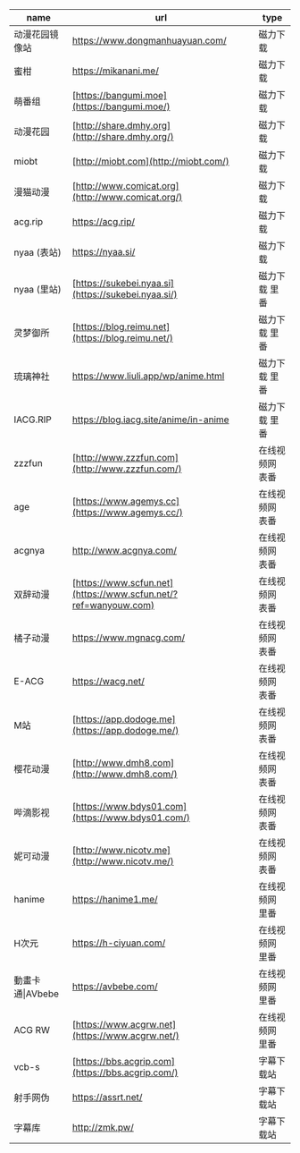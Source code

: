 | name             | url                                                          | type            |
| ---------------- | ------------------------------------------------------------ | --------------- |
| 动漫花园镜像站   | https://www.dongmanhuayuan.com/                              | 磁力下载        |
| 蜜柑             | https://mikanani.me/                                         | 磁力下载        |
| 萌番组           | [https://bangumi.moe](https://bangumi.moe/)                  | 磁力下载        |
| 动漫花园         | [http://share.dmhy.org](http://share.dmhy.org/)              | 磁力下载        |
| miobt            | [http://miobt.com](http://miobt.com/)                        | 磁力下载        |
| 漫猫动漫         | [http://www.comicat.org](http://www.comicat.org/)            | 磁力下载        |
| acg.rip          | https://acg.rip/                                             | 磁力下载        |
| nyaa (表站)      | https://nyaa.si/                                             | 磁力下载        |
| nyaa (里站)      | [https://sukebei.nyaa.si](https://sukebei.nyaa.si/)          | 磁力下载 里番   |
| 灵梦御所         | [https://blog.reimu.net](https://blog.reimu.net/)            | 磁力下载 里番   |
| 琉璃神社         | https://www.liuli.app/wp/anime.html                          | 磁力下载 里番   |
| IACG.RIP         | https://blog.iacg.site/anime/in-anime                        | 磁力下载 里番   |
| zzzfun           | [http://www.zzzfun.com](http://www.zzzfun.com/)              | 在线视频网 表番 |
| age              | [https://www.agemys.cc](https://www.agemys.cc/)              | 在线视频网 表番 |
| acgnya           | http://www.acgnya.com/                                       | 在线视频网 表番 |
| 双辞动漫         | [https://www.scfun.net](https://www.scfun.net/?ref=wanyouw.com) | 在线视频网 表番|
| 橘子动漫         | https://www.mgnacg.com/                                      | 在线视频网 表番 |
| E-ACG            | https://wacg.net/                                            | 在线视频网 表番 |
| M站              | [https://app.dodoge.me](https://app.dodoge.me/)              | 在线视频网 表番 |
| 樱花动漫         | [http://www.dmh8.com](http://www.dmh8.com/)                  | 在线视频网 表番 |
| 哔滴影视         | [https://www.bdys01.com](https://www.bdys01.com/)            | 在线视频网 表番 |
| 妮可动漫         | [http://www.nicotv.me](http://www.nicotv.me/)                | 在线视频网 表番 |
| hanime           | https://hanime1.me/                                          | 在线视频网 里番 |
| H次元            | https://h-ciyuan.com/                                        | 在线视频网 里番 |
| 動畫卡通\|AVbebe | https://avbebe.com/                                          | 在线视频网 里番 |
| ACG RW           | [https://www.acgrw.net](https://www.acgrw.net/)              | 在线视频网 里番 |
| vcb-s            | [https://bbs.acgrip.com](https://bbs.acgrip.com/)            | 字幕下载站      |
| 射手网伪         | https://assrt.net/                                           | 字幕下载站      |
| 字幕库           | http://zmk.pw/                                               | 字幕下载站      |